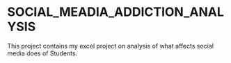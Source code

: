 # SOCIAL_MEADIA_ADDICTION_ANALYSIS
This project contains my excel project on analysis of what affects social media does of Students.
